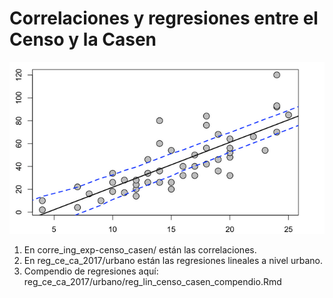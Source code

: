 # Correlaciones y regresiones entre el Censo y la Casen

![title](lm.png)

1. En corre_ing_exp-censo_casen/ están las correlaciones.
2. En reg_ce_ca_2017/urbano están las regresiones lineales a nivel urbano.
3. Compendio de regresiones aquí: reg_ce_ca_2017/urbano/reg_lin_censo_casen_compendio.Rmd 
